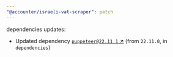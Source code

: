 ```yaml
---
"@accounter/israeli-vat-scraper": patch
---
```

dependencies updates:
  - Updated dependency [`puppeteer@22.11.1` ↗︎](https://www.npmjs.com/package/puppeteer/v/22.11.1) (from `22.11.0`, in `dependencies`)
